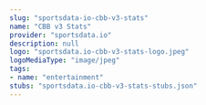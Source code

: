 ```yaml
---
slug: "sportsdata-io-cbb-v3-stats"
name: "CBB v3 Stats"
provider: "sportsdata.io"
description: null
logo: "sportsdata.io-cbb-v3-stats-logo.jpeg"
logoMediaType: "image/jpeg"
tags:
- name: "entertainment"
stubs: "sportsdata.io-cbb-v3-stats-stubs.json"
---
```

